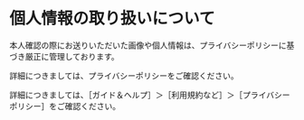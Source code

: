 # 個人情報の取り扱いについて

本人確認の際にお送りいただいた画像や個人情報は、プライバシーポリシーに基づき厳正に管理しております。  

詳細につきましては、プライバシーポリシーをご確認ください。

詳細につきましては、［ガイド＆ヘルプ］＞［利用規約など］＞［プライバシーポリシー］をご確認ください。